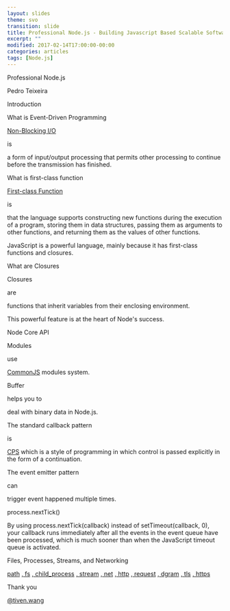 ```yaml
---
layout: slides
theme: svo
transition: slide
title: Professional Node.js - Building Javascript Based Scalable Software
excerpt: ""
modified: 2017-02-14T17:00:00-00:00
categories: articles
tags: [Node.js]
---
```


<section>
  <p class="Question">Professional Node.js</p>
  <p class="Author">Pedro Teixeira</p>
</section>

<section>
  <p class="Question">Introduction</p>
</section>

<section>
  <p class="Question">What is Event-Driven Programming</p>
</section>

<section>
  <p class="Subject"><a href="http://stackoverflow.com/questions/10570246/what-is-non-blocking-or-asynchronous-i-o-in-node-js">Non-Blocking I/O</a></p>
  <p class="Attributive">is</p>
  <p class="Object">a form of input/output processing that permits other processing to continue before the transmission has finished.</p>
</section>

<section>
  <p class="Question">What is first-class function</p>
</section>

 <section>
   <p class="Subject"><a href="http://stackoverflow.com/questions/705173/what-is-meant-by-first-class-object">First-class Function</a></p>
   <p class="Attributive">is</p>
   <p class="Object">that the language supports constructing new functions during the execution of a program, storing them in data structures, passing them as arguments to other functions, and returning them as the values of other functions.</p>
   <p class="Object fragment fade">JavaScript is a powerful language, mainly because it has first-class functions and closures.</p>
 </section>

<section>
  <p class="Question">What are Closures</p>
</section>

<section>
  <p class="Subject">Closures</p>
  <p class="Attributive">are</p>
  <p class="Object">functions<span class="fragment fade"> that inherit variables from their enclosing environment.</span></p>
  <p class="Object"><span class="fragment fade">This powerful feature is at the heart of Node's success.</span></p>
</section>

<section>
  <p class="Question">Node Core API</p>
</section>

<section>
  <p class="Subject">Modules</p>
  <p class="Attributive">use</p>
  <p class="Object"><a href="http://requirejs.org/docs/commonjs.html">CommonJS</a> modules system.</p>
</section>

<section>
  <p class="Subject">Buffer</p>
  <p class="Attributive">helps you to</p>
  <p class="Object">deal with binary data in Node.js.</p>
</section>

<section>
  <p class="Subject">The standard callback pattern</p>
  <p class="Attributive">is</p>
  <p class="Object"><span class="Adjective fragment display"><a href="https://en.wikipedia.org/wiki/Continuation-passing_style">CPS</a></span> which is a style of programming in which control is passed explicitly in the form of a continuation.</p>
</section>

<section>
  <p class="Subject">The event emitter pattern</p>
  <p class="Attributive">can</p>
  <p class="Object">trigger event happened multiple times.</p>
</section>

<section>
  <p class="Subject">process.nextTick()</p>
  <p class="Attributive"></p>
  <p class="Object">By using process.nextTick(callback) instead of setTimeout(callback, 0), your callback runs immediately after all the events in the event queue have been processed, which is much sooner than when the JavaScript timeout queue is activated.</p>
</section>

<section>
  <p class="Question">Files, Processes, Streams, and Networking</p>
</section>

<section>
<p>
<span class="Adjective fragment fade"><a href="https://nodejs.org/api/path.html">path</a></span>
<span class="Adjective fragment fade"><a href="https://nodejs.org/api/fs.html">, fs</a></span>
<span class="Adjective fragment fade"><a href="https://nodejs.org/api/child_process.html">, child_process</a></span>
<span class="Adjective fragment fade"><a href="https://nodejs.org/api/stream.html">, stream</a></span>
<span class="Adjective fragment fade"><a href="https://nodejs.org/api/net.html">, net</a></span>
<span class="Adjective fragment fade"><a href="https://nodejs.org/api/http.html">, http</a></span>
<span class="Adjective fragment fade"><a href="https://github.com/request/request">, request</a></span>
<span class="Adjective fragment fade"><a href="https://nodejs.org/api/dgram.html">, dgram</a></span>
<span class="Adjective fragment fade"><a href="https://nodejs.org/api/tls.html">, tls</a></span>
<span class="Adjective fragment fade"><a href="https://nodejs.org/api/https.html">, https</a></span>
</p>
</section>

<section>
  <p class="Question">Thank you</p>
  <p class="Author"><a href="http://tiven.wang">@tiven.wang</a></p>
</section>
